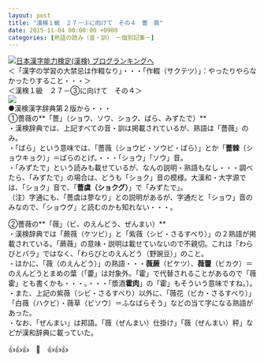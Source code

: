 ```yaml
---
layout: post
title: "漢検１級　２７－③に向けて　その４　薔　薇"
date: 2015-11-04 00:00:00 +0900
categories: [熟語の読み（音・訓）　－個別記事－]
---
```


[![](/syuusyuu9701/assets/images/漢検１級-２７－③に向けて-その４-薔-薇-br_c_3028_1.gif)](http://blog.with2.net/link.php?1659096:3028 "日本漢字能力検定(漢検) ブログランキングへ")[日本漢字能力検定(漢検) ブログランキングへ](http://blog.with2.net/link.php?1659096:3028)  
＜「漢字の学習の大禁忌は作輟なり」・・・「作輟（サクテツ）」：やったりやらなかったりすること・・・＞  
＜漢検１級　２７－③に向けて　その４＞  
![](/syuusyuu9701/assets/images/漢検１級-２７－③に向けて-その４-薔-薇-f2574c8f73a6ae7c33188eac6b5c049d.jpg)  
●漢検漢字辞典第２版から・・・  
①薔薇の**「薔」（ショウ、ソウ、ショク、ばら、みずたで）**  
・漢検辞典では、上記すべての音・訓は掲載されているが、熟語は「薔薇」のみ。  
・「ばら」という意味では、「薔薇（ショウビ・ソウビ・ばら）」とか「**薔棘**（ショウキョク）」＝ばらのとげ。・・・「ショウ」「ソウ」音。  
・「みずたで」という読みも載せているが、なんの説明・熟語もなし・・・調べたら、「みずたで」の場合は、どうも「ショク」音の模様。大漢和・大字源では、「ショク」音で、「**薔虞（ショクグ）**」で「みずたで」。  
（注）字通にも、「薔虞は蓼なり」との説明があるが、字通だと「ショウ」音のみなので、「ショウグ」と読むのかも知れない・・・。  
  
②薔薇の**「薇」（ビ、のえんどう、ぜんまい）**  
・漢検辞典では「蕨薇（ケツビ）」と「紫薇（シビ・さるすべり）」の２熟語が掲載されている。「蕨薇」の意味・説明は載せていないので不親切。これは「わらびとバラ」ではなく、「わらびとのえんどう（野豌豆）」のこと。  
・ほかに、「薇（のえんどう）」の熟語・・・**薇蕨**（ビケツ）、**薇藿**（ビカク）＝のえんどうとまめの葉（「藿」は対象外。「霍」で代替されることがあるので「薇霍」とも書くかも・・・。・・・「漿酒**霍肉**」の「霍」もそういう意味ですね。）。  
・また、上記の紫薇（シビ・さるすべり）以外に、「薇花（ビカ・さるすべり）」「白薇（ハクビ）・薇草（ビソウ）＝ふなばらそう」などの当て字になる熟語があった。  
・なお、「ぜんまい」は邦語。「薇（ぜんまい）仕掛け」「薇（ぜんまい）秤」などが漢和辞典に載っていた。  
  
👍👍👍　🐑　👍👍👍  
  